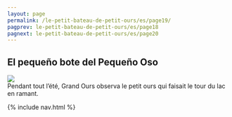 ```yaml
---
layout: page
permalink: /le-petit-bateau-de-petit-ours/es/page19/
pagprev: le-petit-bateau-de-petit-ours/es/page18
pagnext: le-petit-bateau-de-petit-ours/es/page20
---
```


## El pequeño bote del Pequeño Oso

<img src="{{ site.baseurl }}/img/le-petit-bateau-de-petit-ours/page19.jpg"/>

<div class="childbook-text">
Pendant tout l’été, Grand Ours observa le petit ours qui faisait le tour du lac en ramant.
</div>

{% include nav.html %}
